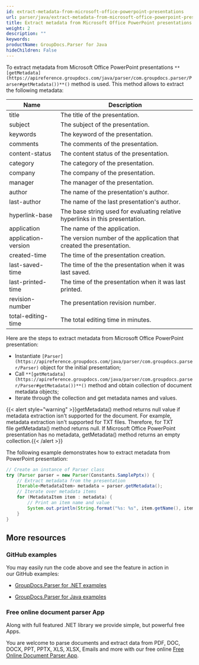 ```yaml
---
id: extract-metadata-from-microsoft-office-powerpoint-presentations
url: parser/java/extract-metadata-from-microsoft-office-powerpoint-presentations
title: Extract metadata from Microsoft Office PowerPoint presentations
weight: 2
description: ""
keywords: 
productName: GroupDocs.Parser for Java
hideChildren: False
---
```

To extract metadata from Microsoft Office PowerPoint presentations `**[getMetadata](https://apireference.groupdocs.com/java/parser/com.groupdocs.parser/Parser#getMetadata())**()` method is used. This method allows to extract the following metadata:

| Name | Description |
| --- | --- |
| title | The title of the presentation. |
| subject | The subject of the presentation. |
| keywords | The keyword of the presentation. |
| comments | The comments of the presentation. |
| content-status | The content status of the presentation. |
| category | The category of the presentation. |
| company | The company of the presentation. |
| manager | The manager of the presentation. |
| author | The name of the presentation's author. |
| last-author | The name of the last presentation's author. |
| hyperlink-base | The base string used for evaluating relative hyperlinks in this presentation. |
| application | The name of the application. |
| application-version | The version number of the application that created the presentation. |
| created-time | The time of the presentation creation. |
| last-saved-time | The time of the the presentation when it was last saved. |
| last-printed-time | The time of the presentation when it was last printed. |
| revision-number | The presentation revision number. |
| total-editing-time | The total editing time in minutes. |

Here are the steps to extract metadata from Microsoft Office PowerPoint presentation:

*   Instantiate `[Parser](https://apireference.groupdocs.com/java/parser/com.groupdocs.parser/Parser)` object for the initial presentation;
*   Call `**[getMetadata](https://apireference.groupdocs.com/java/parser/com.groupdocs.parser/Parser#getMetadata())**()` method and obtain collection of document metadata objects;
*   Iterate through the collection and get metadata names and values.

{{< alert style="warning" >}}getMetadata() method returns null value if metadata extraction isn't supported for the document. For example, metadata extraction isn't supported for TXT files. Therefore, for TXT file getMetadata() method returns null. If Microsoft Office PowerPoint presentation has no metadata, getMetadata() method returns an empty collection.{{< /alert >}}

The following example demonstrates how to extract metadata from PowerPoint presentation:

```java
// Create an instance of Parser class
try (Parser parser = new Parser(Constants.SamplePptx)) {
    // Extract metadata from the presentation
    Iterable<MetadataItem> metadata = parser.getMetadata();
    // Iterate over metadata items
    for (MetadataItem item : metadata) {
        // Print an item name and value
        System.out.println(String.format("%s: %s", item.getName(), item.getValue()));
    }
}
```

## More resources

### GitHub examples

You may easily run the code above and see the feature in action in our GitHub examples:

*   [GroupDocs.Parser for .NET examples](https://github.com/groupdocs-parser/GroupDocs.Parser-for-.NET)
    
*   [GroupDocs.Parser for Java examples](https://github.com/groupdocs-parser/GroupDocs.Parser-for-Java)
    

### Free online document parser App

Along with full featured .NET library we provide simple, but powerful free Apps.

You are welcome to parse documents and extract data from PDF, DOC, DOCX, PPT, PPTX, XLS, XLSX, Emails and more with our free online [Free Online Document Parser App](https://products.groupdocs.app/parser).

